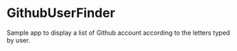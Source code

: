 # GithubUserFinder

Sample app to display a list of Github account according to the letters typed by user.